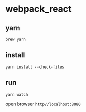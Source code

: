 # webpack_react

## yarn

```shell
brew yarn
```

## install

```shell
yarn install --check-files
```

## run

```shell
yarn watch
```

open browser `http//localhost:8080`
